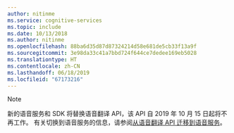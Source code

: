 ```yaml
---
author: nitinme
ms.service: cognitive-services
ms.topic: include
ms.date: 10/13/2018
ms.author: nitinme
ms.openlocfilehash: 88ba6d35d87d87324214d58e681de5cb33f13a9f
ms.sourcegitcommit: 3e98da33c41a7bbd724f644ce7dedee169eb5028
ms.translationtype: HT
ms.contentlocale: zh-CN
ms.lasthandoff: 06/18/2019
ms.locfileid: "67173216"
---
```

> [!NOTE] 
> 新的语音服务和 SDK 将替换语音翻译 API，该 API 自 2019 年 10 月 15 日起将不再工作。 有关切换到语音服务的信息，请参阅[从语音翻译 API 迁移到语音服务](../articles/cognitive-services/speech-service/how-to-migrate-from-translator-speech-api.md)。